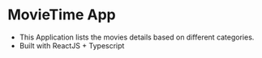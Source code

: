 # MovieTime App

- This Application lists the movies details based on different categories.
- Built with ReactJS + Typescript
